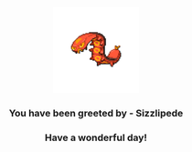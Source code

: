 <p align="center">
    <img src="https://raw.githubusercontent.com/PokeAPI/sprites/master/sprites/pokemon/850.png" width="150" height="150">
</p>
<h3 align="center">You have been greeted by - <b>Sizzlipede</b></h3>
<h3 align="center">Have a wonderful day!</h3>
